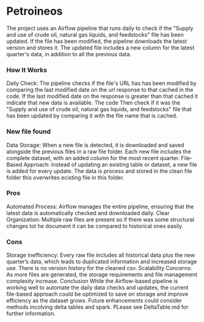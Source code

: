 # Petroineos

The project uses an Airflow pipeline that runs daily to check if the "Supply and use of crude oil, natural gas liquids, and feedstocks" file has been updated. If the file has been modified, the pipeline downloads the latest version and stores it. The updated file includes a new column for the latest quarter's data, in addition to all the previous data.

### How It Works
Daily Check: The pipeline checks if the file's URL has has been modified by comparing the last modified date on the url response to that cached in the code. If the last modified date on the response is greater than that cached it indicate that new data is available.
The code Then check if it was the "Supply and use of crude oil, natural gas liquids, and feedstocks" file that has been updated by comparing it with the file name that is cached.

### New file found

Data Storage: When a new file is detected, it is downloaded and saved alongside the previous files in a raw file folder. Each new file includes the complete dataset, with an added column for the most recent quarter.
File-Based Approach: Instead of updating an existing table or dataset, a new file is added for every update. The data is process and stored in the clean file folder this overwrites ecisting file in this folder.

### Pros
Automated Process: Airflow manages the entire pipeline, ensuring that the latest data is automatically checked and downloaded daily.
Clear Organization: Multiple raw files are present so if there was some structural changes tot he document it can be compared to historical ones easily.

### Cons
Storage Inefficiency: Every raw file includes all historical data plus the new quarter’s data, which leads to duplicated information and increased storage use. There is no version history for the cleaned csv.
Scalability Concerns: As more files are generated, the storage requirements and file management complexity increase.
Conclusion
While the Airflow-based pipeline is working well to automate the daily data checks and updates, the current file-based approach could be optimized to save on storage and improve efficiency as the dataset grows. Future enhancements could consider methods incolving delta tables and spark. PLease see DeltaTable.md for further information.



